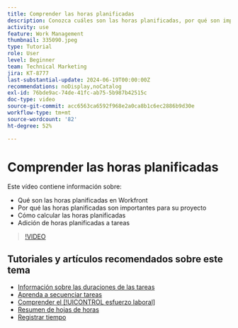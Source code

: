 ```yaml
---
title: Comprender las horas planificadas
description: Conozca cuáles son las horas planificadas, por qué son importantes para su proyecto y cómo añadir horas planificadas a las tareas.
activity: use
feature: Work Management
thumbnail: 335090.jpeg
type: Tutorial
role: User
level: Beginner
team: Technical Marketing
jira: KT-8777
last-substantial-update: 2024-06-19T00:00:00Z
recommendations: noDisplay,noCatalog
exl-id: 76bde9ac-74de-41fc-ab75-5b987b42515c
doc-type: video
source-git-commit: acc6563ca6592f968e2a0ca8b1c6ec2886b9d30e
workflow-type: tm+mt
source-wordcount: '82'
ht-degree: 52%

---
```


# Comprender las horas planificadas

Este vídeo contiene información sobre:

* Qué son las horas planificadas en Workfront
* Por qué las horas planificadas son importantes para su proyecto
* Cómo calcular las horas planificadas
* Adición de horas planificadas a tareas

>[!VIDEO](https://video.tv.adobe.com/v/335090/?quality=12&learn=on)


## Tutoriales y artículos recomendados sobre este tema

* [Información sobre las duraciones de las tareas](/help/manage-work/tasks/understand-task-durations.md)
* [Aprenda a secuenciar tareas](/help/manage-work/tasks/learn-to-sequence-tasks.md)
* [Comprender el [!UICONTROL esfuerzo laboral]](/help/manage-work/tasks/understand-work-effort.md)
* [Resumen de hojas de horas](https://experienceleague.adobe.com/en/docs/workfront/using/timesheets/details/timesheets-overview)
* [Registrar tiempo](https://experienceleague.adobe.com/en/docs/workfront/using/timesheets/create-and-manage-timesheets-in-adobe-workfront/log-time)

